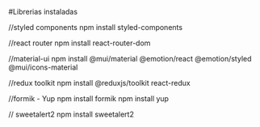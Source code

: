 #Librerias instaladas 

//styled components
npm install styled-components

//react router
npm install react-router-dom

//material-ui
npm install @mui/material @emotion/react @emotion/styled @mui/icons-material

//redux toolkit
npm install @reduxjs/toolkit react-redux

//formik - Yup
npm install formik
npm install yup

// sweetalert2
npm install sweetalert2